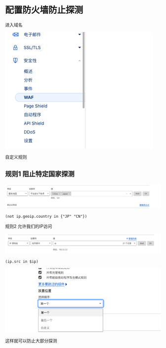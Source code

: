 # 配置防火墙防止探测

进入域名

![image-20250520151508548](https://raw.githubusercontent.com/Xioaruan912/pic/main/image-20250520151508548.png)

自定义规则 

## 规则1 阻止特定国家探测

![image-20250520151544990](https://raw.githubusercontent.com/Xioaruan912/pic/main/image-20250520151544990.png)

```
(not ip.geoip.country in {"JP" "CN"})
```

规则2 允许我们的IP访问

![image-20250520151610630](https://raw.githubusercontent.com/Xioaruan912/pic/main/image-20250520151610630.png)

```
(ip.src in $ip)
```

![image-20250520151622916](https://raw.githubusercontent.com/Xioaruan912/pic/main/image-20250520151622916.png)

这样就可以防止大部分探测
